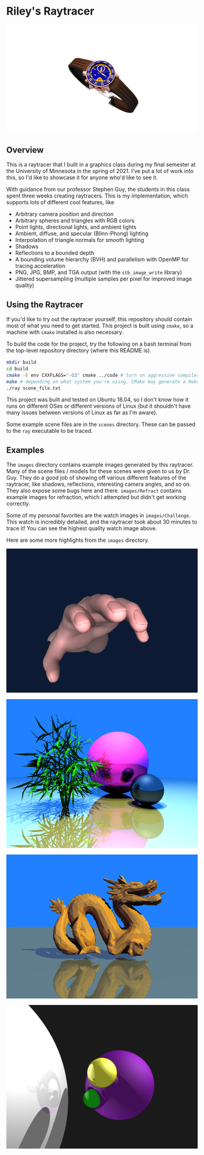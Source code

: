 # Riley's Raytracer

![WatchBlueAndGold](images/Challenge/watch_blue_and_gold.png)

## Overview

This is a raytracer that I built in a graphics class during my final semester
at the University of Minnesota in the spring of 2021. I've put a lot of work
into this, so I'd like to showcase it for anyone who'd like to see it.

With guidance from our professor Stephen Guy, the students in this class spent
three weeks creating raytracers. This is my implementation, which supports lots
of different cool features, like

- Arbitrary camera position and direction
- Arbitrary spheres and triangles with RGB colors
- Point lights, directional lights, and ambient lights
- Ambient, diffuse, and specular (Blinn-Phong) lighting
- Interpolation of triangle normals for smooth lighting
- Shadows
- Reflections to a bounded depth
- A bounding volume hierarchy (BVH) and parallelism with OpenMP for tracing acceleration
- PNG, JPG, BMP, and TGA output (with the `stb_image_write` library)
- Jittered supersampling (multiple samples per pixel for improved image quality)

## Using the Raytracer

If you'd like to try out the raytracer yourself, this repository should contain
most of what you need to get started. This project is built using `cmake`, so a
machine with `cmake` installed is also necessary.

To build the code for the project, try the following on a bash terminal from the
top-level repository directory (where this README is).

```bash
mkdir build
cd build
cmake -E env CXXFLAGS="-O3" cmake ../code # turn on aggressive compiler optimization
make # depending on what system you're using, CMake may generate a Makefile or some other way to build the code
./ray scene_file.txt
```

This project was built and tested on Ubuntu 18.04, so I don't know how it runs
on different OSes or different versions of Linux (but it shouldn't have many
issues between versions of Linux as far as I'm aware).

Some example scene files are in the `scenes` directory. These can be passed to
the `ray` executable to be traced.

## Examples

The `images` directory contains example images generated by this raytracer. Many
of the scene files / models for these scenes were given to us by Dr. Guy. They
do a good job of showing off various different features of the raytracer, like
shadows, reflections, interesting camera angles, and so on. They also expose
some bugs here and there. `images/Refract` contains example images for refraction,
which I attempted but didn't get working correctly.

Some of my personal favorites are the watch images in `images/Challenge`. This
watch is incredibly detailed, and the raytracer took about 30 minutes to trace
it! You can see the highest quality watch image above.

Here are some more highlights from the `images` directory.

![Reaching Hand](images/InterestingScenes/reachingHand.png)

![Plant](images/InterestingScenes/plant.png)

![Dragon](images/ComplexExamples/dragon-side.png)

![My Spheres](images/MyExamples/out.bmp)
